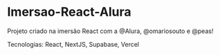 # Imersao-React-Alura
Projeto criado na imersão React com a @Alura, @omariosouto e @peas! 

Tecnologias: React, NextJS, Supabase, Vercel
